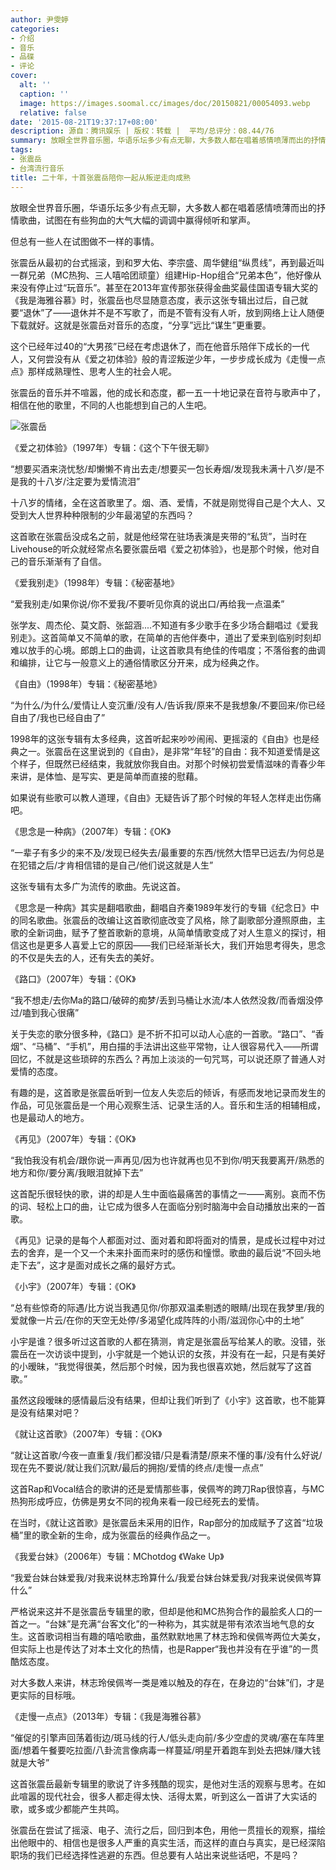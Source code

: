```yaml
---
author: 尹雯婷
categories:
- 介绍
- 音乐
- 品碟
- 评论
cover:
  alt: ''
  caption: ''
  image: https://images.soomal.cc/images/doc/20150821/00054093.webp
  relative: false
date: '2015-08-21T19:37:17+08:00'
description: 源自：腾讯娱乐 | 版权：转载 |  平均/总评分：08.44/76
summary: 放眼全世界音乐圈，华语乐坛多少有点无聊，大多数人都在唱着感情喷薄而出的抒情歌曲，试图在有些狗血的大气大幅的调调中赢得倾听和掌声。但总有一些人在试图做不一样的事情。张震岳从最初的台式摇滚，到和罗大佑、李宗盛、周华健组“纵贯线”……
tags:
- 张震岳
- 台湾流行音乐
title: 二十年，十首张震岳陪你一起从叛逆走向成熟
---
```


放眼全世界音乐圈，华语乐坛多少有点无聊，大多数人都在唱着感情喷薄而出的抒情歌曲，试图在有些狗血的大气大幅的调调中赢得倾听和掌声。

但总有一些人在试图做不一样的事情。

张震岳从最初的台式摇滚，到和罗大佑、李宗盛、周华健组“纵贯线”，再到最近叫一群兄弟（MC热狗、三人嘻哈团顽童）组建Hip-Hop组合“兄弟本色”，他好像从来没有停止过“玩音乐”。甚至在2013年宣传那张获得金曲奖最佳国语专辑大奖的《我是海雅谷慕》时，张震岳也尽显随意态度，表示这张专辑出过后，自己就要“退休”了――退休并不是不写歌了，而是不管有没有人听，放到网络上让人随便下载就好。这就是张震岳对音乐的态度，“分享”远比“谋生”更重要。

这个已经年过40的“大男孩”已经在考虑退休了，而在他音乐陪伴下成长的一代人，又何尝没有从《爱之初体验》般的青涩叛逆少年，一步步成长成为《走慢一点点》那样成熟理性、思考人生的社会人呢。

张震岳的音乐并不喧嚣，他的成长和态度，都一五一十地记录在音符与歌声中了，相信在他的歌里，不同的人也能想到自己的人生吧。

![张震岳](https://images.soomal.cc/images/doc/20150821/00054093.webp)





《爱之初体验》（1997年）专辑：《这个下午很无聊》


“想要买酒来浇忧愁/却懒懒不肯出去走/想要买一包长寿烟/发现我未满十八岁/是不是我的十八岁/注定要为爱情流泪”


十八岁的情绪，全在这首歌里了。烟、酒、爱情，不就是刚觉得自己是个大人、又受到大人世界种种限制的少年最渴望的东西吗？

这首歌在张震岳没成名之前，就是他经常在驻场表演是夹带的“私货”，当时在Livehouse的听众就经常点名要张震岳唱《爱之初体验》，也是那个时候，他对自己的音乐渐渐有了自信。

《爱我别走》（1998年）专辑：《秘密基地》


“爱我别走/如果你说/你不爱我/不要听见你真的说出口/再给我一点温柔”


张学友、周杰伦、莫文蔚、张韶涵....不知道有多少歌手在多少场合翻唱过《爱我别走》。这首简单又不简单的歌，在简单的吉他伴奏中，道出了爱来到临别时刻却难以放手的心境。郎朗上口的曲调，让这首歌具有绝佳的传唱度；不落俗套的曲调和编排，让它与一般意义上的通俗情歌区分开来，成为经典之作。

《自由》（1998年）专辑：《秘密基地》


“为什么/为什么/爱情让人变沉重/没有人/告诉我/原来不是我想象/不要回来/你已经自由了/我也已经自由了”


1998年的这张专辑有太多经典，这首听起来吵吵闹闹、更摇滚的《自由》也是经典之一。张震岳在这里说到的《自由》，是非常“年轻”的自由：我不知道爱情是这个样子，但既然已经结束，我就放你我自由。对那个时候初尝爱情滋味的青春少年来讲，是体恤、是写实、更是简单而直接的慰藉。

如果说有些歌可以教人道理，《自由》无疑告诉了那个时候的年轻人怎样走出伤痛吧。

《思念是一种病》（2007年）专辑：《OK》


“一辈子有多少的来不及/发现已经失去/最重要的东西/恍然大悟早已远去/为何总是在犯错之后/才肯相信错的是自己/他们说这就是人生”


这张专辑有太多广为流传的歌曲。先说这首。

《思念是一种病》其实是翻唱歌曲，翻唱自齐秦1989年发行的专辑《纪念日》中的同名歌曲。张震岳的改编让这首歌彻底改变了风格，除了副歌部分遵照原曲，主歌的全新词曲，赋予了整首歌新的意境，从简单情歌变成了对人生意义的探讨，相信这也是更多人喜爱上它的原因――我们已经渐渐长大，我们开始思考得失，思念的不仅是失去的人，还有失去的美好。

《路口》（2007年）专辑：《OK》


“我不想走/去你Ma的路口/破碎的痴梦/丢到马桶让水流/本人依然没救/而香烟没停过/嗑到我心很痛”


关于失恋的歌分很多种，《路口》是不折不扣可以动人心底的一首歌。“路口”、“香烟”、“马桶”、“手机”，用白描的手法讲出这些平常物，让人很容易代入――所谓回忆，不就是这些琐碎的东西么？再加上淡淡的一句咒骂，可以说还原了普通人对爱情的态度。

有趣的是，这首歌是张震岳听到一位友人失恋后的倾诉，有感而发地记录而发生的作品，可见张震岳是一个用心观察生活、记录生活的人。音乐和生活的相辅相成，也是最动人的地方。

《再见》（2007年）专辑：《OK》


“我怕我没有机会/跟你说一声再见/因为也许就再也见不到你/明天我要离开/熟悉的地方和你/要分离/我眼泪就掉下去”


这首配乐很轻快的歌，讲的却是人生中面临最痛苦的事情之一――离别。哀而不伤的词、轻松上口的曲，让它成为很多人在面临分别时脑海中会自动播放出来的一首歌。

《再见》记录的是每个人都面对过、面对着和即将面对的情景，是成长过程中对过去的舍弃，是一个又一个未来扑面而来时的感伤和憧憬。歌曲的最后说“不回头地走下去”，这才是面对成长之痛的最好方式。

《小宇》（2007年）专辑：《OK》


“总有些惊奇的际遇/比方说当我遇见你/你那双温柔剔透的眼睛/出现在我梦里/我的爱就像一片云/在你的天空无处停/多渴望化成阵阵的小雨/滋润你心中的土地”


小宇是谁？很多听过这首歌的人都在猜测，肯定是张震岳写给某人的歌。没错，张震岳在一次访谈中提到，小宇就是一个她认识的女孩，并没有在一起，只是有美好的小暧昧，“我觉得很美，然后那个时候，因为我也很喜欢她，然后就写了这首歌。”

虽然这段暧昧的感情最后没有结果，但却让我们听到了《小宇》这首歌，也不能算是没有结果对吧？

《就让这首歌》（2007年）专辑：《OK》


“就让这首歌/今夜一直重复/我们都没错/只是看清楚/原来不懂的事/没有什么好说/现在先不要说/就让我们沉默/最后的拥抱/爱情的终点/走慢一点点”


这首Rap和Vocal结合的歌讲的还是爱情那些事，侯佩岑的跨刀Rap很惊喜，与MC热狗形成呼应，仿佛是男女不同的视角来看一段已经死去的爱情。

在当时，《就让这首歌》是张震岳未采用的旧作，Rap部分的加成赋予了这首“垃圾桶”里的歌全新的生命，成为张震岳的经典作品之一。

《我爱台妹》（2006年）专辑：MChotdog 《Wake Up》


“我爱台妹台妹爱我/对我来说林志玲算什么/我爱台妹台妹爱我/对我来说侯佩岑算什么”


严格说来这并不是张震岳专辑里的歌，但却是他和MC热狗合作的最脍炙人口的一首之一。“台妹”是充满“台客文化”的一种称为，其实就是带有浓浓当地气息的女生。这首歌词相当有趣的嘻哈歌曲，虽然默默地黑了林志玲和侯佩岑两位大美女，但实际上也是传达了对本土文化的热情，也是Rapper“我也并没有在乎谁”的一贯酷炫态度。

对大多数人来讲，林志玲侯佩岑一类是难以触及的存在，在身边的“台妹”们，才是更实际的目标哦。

《走慢一点点》（2013年）专辑：《我是海雅谷慕》


“催促的引擎声回荡着街边/斑马线的行人/低头走向前/多少空虚的灵魂/塞在车阵里面/想着午餐要吃拉面/八卦流言像病毒一样蔓延/明星开着跑车到处去把妹/赚大钱就是大爷”


这首张震岳最新专辑里的歌说了许多残酷的现实，是他对生活的观察与思考。在如此喧嚣的现代社会，很多人都走得太快、活得太累，听到这么一首讲了大实话的歌，或多或少都能产生共鸣。

张震岳在尝试了摇滚、电子、流行之后，回归到本色，用他一贯擅长的观察，描绘出他眼中的、相信也是很多人严重的真实生活，而这样的直白与真实，是已经深陷职场的我们已经选择性逃避的东西。但总要有人站出来说些话吧，不是吗？